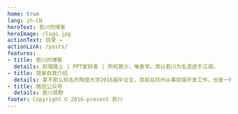 ```yaml
---
home: true
lang: zh-CN
heroText: 若川的博客
heroImage: /logo.jpg
actionText: 目录 →
actionLink: /posts/
features:
- title: 若川的博客
  details: 前端路上 | PPT爱好者 | 所知甚少，唯善学。常以若川为名混迹于江湖。
- title: 简单自我介绍
  details: 某不那么知名的陶瓷大学2016届毕业生，目前在杭州从事前端开发工作，也是一枚PPT爱好者。freecodecamp （简称FCC）杭州社区组织者之一。所知甚少，唯善学。常以若川为名混迹于江湖。
- title: 微信公众号
  details: 若川视野
footer: Copyright © 2016-present 若川
---
```

